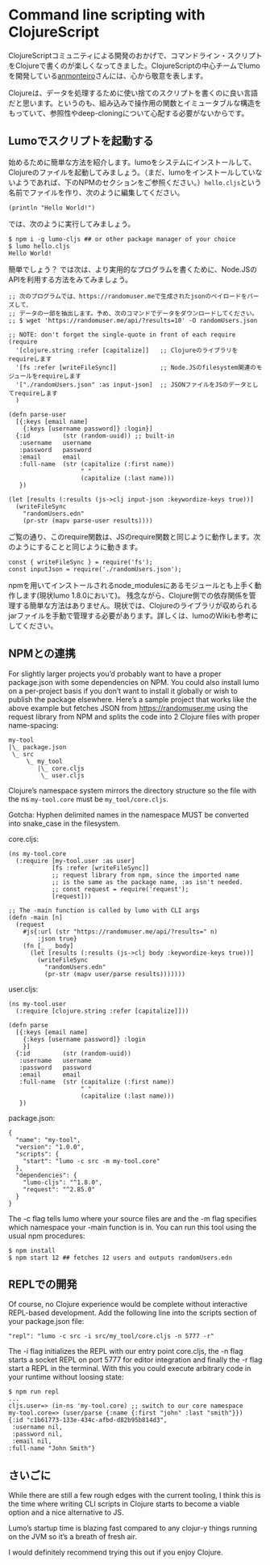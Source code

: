 # Command line scripting with ClojureScript

ClojureScriptコミュニティによる開発のおかげで、コマンドライン・スクリプトをClojureで書くのが楽しくなってきました。ClojureScriptの中心チームでlumoを開発している[anmonteiro](https://github.com/anmonteiro)さんには、心から敬意を表します。

Clojureは、データを処理するために使い捨てのスクリプトを書くのに良い言語だと思います。というのも、組み込みで操作用の関数とイミュータブルな構造をもっていて、参照性やdeep-cloningについて心配する必要がないからです。

## Lumoでスクリプトを起動する
始めるために簡単な方法を紹介します。lumoをシステムにインストールして、Clojureのファイルを起動してみましょう。（まだ、lumoをインストールしていないようであれば、下のNPMのセクションをご参照ください。）`hello.cljs`という名前でファイルを作り、次のように編集してください。

```
(println "Hello World!")
```

では、次のように実行してみましょう。

```
$ npm i -g lumo-cljs ## or other package manager of your choice
$ lumo hello.cljs
Hello World!
```

簡単でしょう？ 
では次は、より実用的なプログラムを書くために、Node.JSのAPIを利用する方法をみてみましょう。

```
;; 次のプログラムでは、https://randomuser.meで生成されたjsonのペイロードをパーズして、
;; データの一部を抽出します。予め、次のコマンドでデータをダウンロードしてください。
;; $ wget 'https://randomuser.me/api/?results=10' -O randomUsers.json

;; NOTE: don't forget the single-quote in front of each require
(require
  '[clojure.string :refer [capitalize]]   ;; Clojureのライブラリをrequireします
  '[fs :refer [writeFileSync]]            ;; Node.JSのfilesystem関連のモジュールをrequireします
  '["./randomUsers.json" :as input-json]  ;; JSONファイルをJSのデータとしてrequireします
  )

(defn parse-user
  [{:keys [email name]
    {:keys [username password]} :login}]
  {:id         (str (random-uuid)) ;; built-in
   :username   username
   :password   password
   :email      email
   :full-name  (str (capitalize (:first name))
                    " "
                    (capitalize (:last name)))
   })

(let [results (:results (js->clj input-json :keywordize-keys true))]
  (writeFileSync
    "randomUsers.edn"
    (pr-str (mapv parse-user results))))
```

ご覧の通り、このrequire関数は、JSのrequire関数と同じように動作します。次のようにすることと同じように動きます。

```
const { writeFileSync } = require('fs');
const inputJson = require('./randomUsers.json');
```

npmを用いてインストールされるnode_modulesにあるモジュールとも上手く動作します(現状lumo 1.8.0において)。
残念ながら、Clojure側での依存関係を管理する簡単な方法はありません。現状では、Clojureのライブラリが収められるjarファイルを手動で管理する必要があります。詳しくは、lumoのWikiも参考にしてください。

## NPMとの連携
For slightly larger projects you’d probably want to have a proper package.json with some dependencies on NPM. 
You could also install lumo on a per-project basis if you don’t want to install it globally or wish to publish the package elsewhere. 
Here’s a sample project that works like the above example but fetches JSON from https://randomuser.me using the request library from NPM and splits the code into 2 Clojure files with proper name-spacing:

```
my-tool
|\_ package.json
 \_ src
     \_ my_tool
        |\_ core.cljs
         \_ user.cljs
```

Clojure’s namespace system mirrors the directory structure so the file with the ns `my-tool.core` must be `my_tool/core.cljs`.

Gotcha: Hyphen delimited names in the namespace MUST be converted into snake_case in the filesystem.

core.cljs:

```
(ns my-tool.core
  (:require [my-tool.user :as user]
            [fs :refer [writeFileSync]]
            ;; request library from npm, since the imported name
            ;; is the same as the package name, :as isn't needed.
            ;; const request = require('request');
            [request]))

;; The -main function is called by lumo with CLI args
(defn -main [n]
  (request
    #js{:url (str "https://randomuser.me/api/?results=" n)
        :json true}
    (fn [_ _ body]
      (let [results (:results (js->clj body :keywordize-keys true))]
        (writeFileSync
          "randomUsers.edn"
          (pr-str (mapv user/parse results)))))))
```

user.cljs:
```
(ns my-tool.user
  (:require [clojure.string :refer [capitalize]]))

(defn parse
  [{:keys [email name]
    {:keys [username password]} :login
    }]
  {:id         (str (random-uuid))
   :username   username
   :password   password
   :email      email
   :full-name  (str (capitalize (:first name))
                    " "
                    (capitalize (:last name)))
   })
```


package.json:
```
{
  "name": "my-tool",
  "version": "1.0.0",
  "scripts": {
    "start": "lumo -c src -m my-tool.core"
  },
  "dependencies": {
    "lumo-cljs": "^1.8.0",
    "request": "^2.85.0"
  }
}
```

The -c flag tells lumo where your source files are and the -m flag specifies which namespace your -main function is in. 
You can run this tool using the usual npm procedures:

```
$ npm install
$ npm start 12 ## fetches 12 users and outputs randomUsers.edn
```

## REPLでの開発
Of course, no Clojure experience would be complete without interactive REPL-based development. 
Add the following line into the scripts section of your package.json file:

```
"repl": "lumo -c src -i src/my_tool/core.cljs -n 5777 -r"
```

The -i flag initializes the REPL with our entry point core.cljs, the -n flag starts a socket REPL on port 5777 for editor integration and finally the -r flag start a REPL in the terminal. 
With this you could execute arbitrary code in your runtime without loosing state:

```
$ npm run repl
...
cljs.user=> (in-ns 'my-tool.core) ;; switch to our core namespace
my-tool.core=> (user/parse {:name {:first "john" :last "smith"}})
{:id "c1b61773-133e-434c-afbd-d82b95b814d3",
 :username nil,
 :password nil,
 :email nil,
:full-name "John Smith"}
```

## さいごに
While there are still a few rough edges with the current tooling, 
I think this is the time where writing CLI scripts in Clojure starts to become a viable option and a nice alternative to JS.

Lumo’s startup time is blazing fast compared to any clojur-y things running on the JVM so it’s a breath of fresh air.

I would definitely recommend trying this out if you enjoy Clojure.

